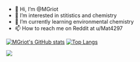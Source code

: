 - 👋 Hi, I’m @MGriot
- 👀 I’m interested in stitistics and chemistry
- 🌱 I’m currently learning environmental chemistry
- 📫 How to reach me on Reddit at u/Mat4297

<!---
mat4297/mat4297 is a ✨ special ✨ repository because its `README.md` (this file) appears on your GitHub profile.
You can click the Preview link to take a look at your changes.
--->

[![MGriot's GitHub stats](https://github-readme-stats.vercel.app/api?username=MGriot&show_icons=true&theme=dracula)](https://github.com/anuraghazra/github-readme-stats)
[![Top Langs](https://github-readme-stats.vercel.app/api/top-langs/?username=MGriot&langs_count=8&theme=dracula)](https://github.com/anuraghazra/github-readme-stats)


![](https://github-profile-summary-cards.vercel.app/api/cards/profile-details?username=MGriot&theme=dracula)
